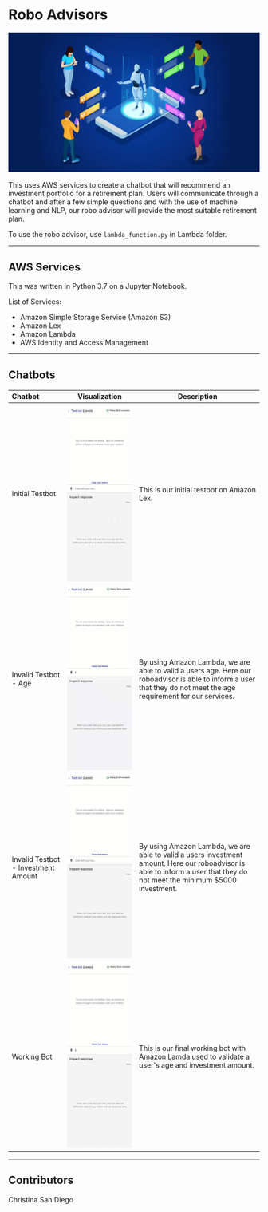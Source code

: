 # Robo Advisors

![chatbot](images/chatbot.jpg)

This uses AWS services to create a chatbot that will recommend an investment portfolio for a retirement plan.  Users will communicate through a chatbot and after a few simple questions and with the use of machine learning and NLP, our robo advisor will provide the most suitable retirement plan.

To use the robo advisor, use ```lambda_function.py``` in Lambda folder.

---
## AWS Services

This was written in Python 3.7 on a Jupyter Notebook.

List of Services:
* Amazon Simple Storage Service (Amazon S3)
* Amazon Lex
* Amazon Lambda
* AWS Identity and Access Management


---
## Chatbots

|    Chatbot   |         Visualization        |     Description     |
|:-------------------|------------------------------------------------|-------------|
|     Initial Testbot    |    ![Initial Testbot](images/testbot.gif)    |  This is our initial testbot on Amazon Lex.|
|     Invalid Testbot - Age    |    ![Invalid Age](images/invalidage.gif)    |  By using Amazon Lambda, we are able to valid a users age.  Here our roboadvisor is able to inform a user that they do not meet the age requirement for our services.|
|     Invalid Testbot - Investment Amount   |    ![Invalid Amount](images/invalidamount.gif)    |  By using Amazon Lambda, we are able to valid a users investment amount.  Here our roboadvisor is able to inform a user that they do not meet the minimum $5000 investment.|
|     Working Bot    |    ![Working bot](images/workingbot.gif)    |  This is our final working bot with Amazon Lamda used to validate a user's age and investment amount.|

---
## Contributors
Christina San Diego